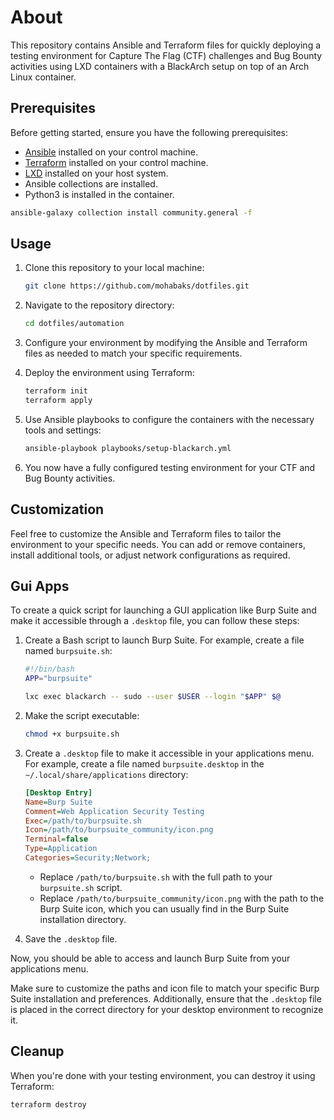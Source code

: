 # About

This repository contains Ansible and Terraform files for quickly deploying a testing environment for Capture The Flag (CTF) challenges and Bug Bounty activities using LXD containers with a BlackArch setup on top of an Arch Linux container.

## Prerequisites

Before getting started, ensure you have the following prerequisites:

- [Ansible](https://www.ansible.com/) installed on your control machine.
- [Terraform](https://www.terraform.io/) installed on your control machine.
- [LXD](https://linuxcontainers.org/lxd/) installed on your host system.
- Ansible collections are installed.
- Python3 is installed in the container.

```bash
ansible-galaxy collection install community.general -f
```

## Usage

1. Clone this repository to your local machine:

   ```bash
   git clone https://github.com/mohabaks/dotfiles.git
   ```

2. Navigate to the repository directory:

   ```bash
   cd dotfiles/automation
   ```

3. Configure your environment by modifying the Ansible and Terraform files as needed to match your specific requirements.

4. Deploy the environment using Terraform:

   ```bash
   terraform init
   terraform apply
   ```

5. Use Ansible playbooks to configure the containers with the necessary tools and settings:

   ```bash
   ansible-playbook playbooks/setup-blackarch.yml
   ```

6. You now have a fully configured testing environment for your CTF and Bug Bounty activities.

## Customization

Feel free to customize the Ansible and Terraform files to tailor the environment to your specific needs. You can add or remove containers, install additional tools, or adjust network configurations as required.

## Gui Apps

To create a quick script for launching a GUI application like Burp Suite and make it accessible through a `.desktop` file, you can follow these steps:

1. Create a Bash script to launch Burp Suite. For example, create a file named `burpsuite.sh`:

   ```bash
   #!/bin/bash
   APP="burpsuite"
   
   lxc exec blackarch -- sudo --user $USER --login "$APP" $@
   ```

2. Make the script executable:

   ```bash
   chmod +x burpsuite.sh
   ```

3. Create a `.desktop` file to make it accessible in your applications menu. For example, create a file named `burpsuite.desktop` in the `~/.local/share/applications` directory:

   ```ini
   [Desktop Entry]
   Name=Burp Suite
   Comment=Web Application Security Testing
   Exec=/path/to/burpsuite.sh
   Icon=/path/to/burpsuite_community/icon.png
   Terminal=false
   Type=Application
   Categories=Security;Network;
   ```

   - Replace `/path/to/burpsuite.sh` with the full path to your `burpsuite.sh` script.
   - Replace `/path/to/burpsuite_community/icon.png` with the path to the Burp Suite icon, which you can usually find in the Burp Suite installation directory.

4. Save the `.desktop` file.

Now, you should be able to access and launch Burp Suite from your applications menu.

Make sure to customize the paths and icon file to match your specific Burp Suite installation and preferences. Additionally, ensure that the `.desktop` file is placed in the correct directory for your desktop environment to recognize it.
 

## Cleanup

When you're done with your testing environment, you can destroy it using Terraform:

```bash
terraform destroy
```